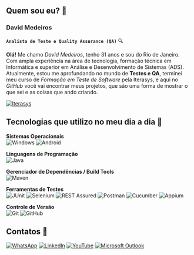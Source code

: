## Quem sou eu? 🤔

### David Medeiros
**` Analista de Teste e Quality Assurance (QA) `** 🔍

**Olá!** Me chamo *David Medeiros*, tenho 31 anos e sou do Rio de Janeiro. Com ampla experiência na área de tecnologia, formação técnica em Informática e superior em Análise e Desenvolvimento de Sistemas (ADS). Atualmente, estou me aprofundando no mundo de **Testes e QA**, terminei meu curso de *Formação em Teste de Software* pela Iterasys, e aqui no *GitHub* você vai encontrar meus projetos, que são uma forma de mostrar o que sei e as coisas que ando criando.

<a href="https://iterasys.com.br/pt">
<img src="https://img.shields.io/badge/ITERASYS-white?style=for-the-badge&logoSize=auto&color=%2333504b" alt="Iterasys">
</a>

## Tecnologias que utilizo no meu dia a dia 🔧

**Sistemas Operacionais**  
![Windows](https://img.shields.io/badge/Windows-0078D6?style=for-the-badge&logo=windows&logoColor=white)
![Android](https://img.shields.io/badge/Android-3DDC84?style=for-the-badge&logo=android&logoColor=white)

**Linguagens de Programação**  
![Java](https://img.shields.io/badge/Java-ED8B00?style=for-the-badge&logo=openjdk&logoColor=white) 

**Gerenciador de Dependências / Build Tools**  
![Maven](https://img.shields.io/badge/Maven-white?style=for-the-badge&logo=Apache%20Maven&logoColor=white&logoSize=auto&color=%237c2879) 

**Ferramentas de Testes**  
![JUnit](https://img.shields.io/badge/JUnit-white?style=for-the-badge&logo=JUnit5&logoColor=white&logoSize=auto&color=%2325a162)
![Selenium](https://img.shields.io/badge/-selenium-%43B02A?style=for-the-badge&logo=selenium&logoColor=white)
![REST Assured](https://img.shields.io/badge/REST%20ASSURED-white?style=for-the-badge&logoSize=auto&color=%2364906d)
![Postman](https://img.shields.io/badge/Postman-white?style=for-the-badge&logo=Postman&logoColor=white&logoSize=auto&color=%23fd6c35) 
![Cucumber](https://img.shields.io/badge/Cucumber-white?style=for-the-badge&logo=Cucumber&logoColor=white&logoSize=auto&color=%23163647)
![Appium](https://img.shields.io/badge/Appium-white?style=for-the-badge&logo=APPIUM&logoColor=white&logoSize=auto&color=%23ec366d)

**Controle de Versão**  
![Git](https://img.shields.io/badge/git-%23F05033.svg?style=for-the-badge&logo=git&logoColor=white)
![GitHub](https://img.shields.io/badge/github-%23121011.svg?style=for-the-badge&logo=github&logoColor=white)

## Contatos 💬

[![WhatsApp](https://img.shields.io/badge/WhatsApp-25D366?style=for-the-badge&logo=whatsapp&logoColor=white)](https://wa.me/5521982916500)
[![LinkedIn](https://img.shields.io/badge/linkedin-%230077B5.svg?style=for-the-badge&logo=linkedin&logoColor=white)](https://www.linkedin.com/in/davidmedeirosqa/)
[![YouTube](https://img.shields.io/badge/YouTube-%23FF0000.svg?style=for-the-badge&logo=YouTube&logoColor=white)](https://www.youtube.com/@davidmedeirosqa)
[![Microsoft Outlook](https://img.shields.io/badge/Microsoft_Outlook-0078D4?style=for-the-badge&logo=microsoft-outlook&logoColor=white)](mailto:davidmedeiros94@hotmail.com)
